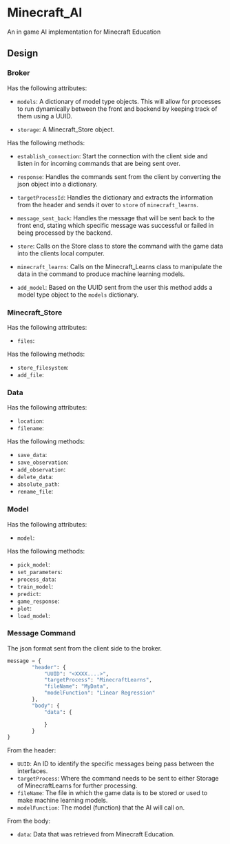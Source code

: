 # Minecraft_AI
An in game AI implementation for Minecraft Education

## Design

### Broker
Has the following attributes:
- `models`: A dictionary of model type objects. This will allow for processes to run dynamically between the front and backend by keeping track of them using a UUID.  

- `storage`: A Minecraft_Store object. 

Has the following methods:
- `establish_connection`: Start the connection with the client side and listen in for incoming commands that are being sent over.

- `response`: Handles the commands sent from the client by converting the json object into a dictionary.

- `targetProcessId`: Handles the dictionary and extracts the information from the header and sends it over to `store` of `minecraft_learns`.

- `message_sent_back`: Handles the message that will be sent back to the front end, stating which specific message was successful or failed in being processed by the backend.

- `store`: Calls on the Store class to store the command with the game data into the clients local computer.

- `minecraft_learns`: Calls on the Minecraft_Learns class to manipulate the data in the command to produce machine learning models.

- `add_model`: Based on the UUID sent from the user this method adds a model type object to the `models` dictionary.

### Minecraft_Store
Has the following attributes:
- `files`:

Has the following methods:
- `store_filesystem`:
- `add_file`:

### Data
Has the following attributes:
- `location`:
- `filename`:

Has the following methods:
- `save_data`:
- `save_observation`:
- `add_observation`:
- `delete_data`:
- `absolute_path`:
- `rename_file`:

### Model
Has the following attributes:
- `model`:

Has the following methods:
- `pick_model`:
- `set_parameters`:
- `process_data`:
- `train_model`:
- `predict`:
- `game_response`:
- `plot`:
- `load_model`:

### Message Command

The json format sent from the client side to the broker.

```py
message = {
	    "header": {
			"UUID": "<XXXX....>",
		    "targetProcess": "MinecraftLearns",
		    "fileName": "MyData",
			"modelFunction": "Linear Regression"
	    },
	    "body": {
		    "data": {

			}
	    }
}
```
From the header:
- `UUID`: An ID to identify the specific messages being pass between the interfaces.
- `targetProcess`: Where the command needs to be sent to either Storage of MinecraftLearns for further processing.
- `fileName`: The file in which the game data is to be stored or used to make machine learning models.
- `modelFunction`: The model (function) that the AI will call on.

From the body:
-  `data`: Data that was retrieved from Minecraft Education.